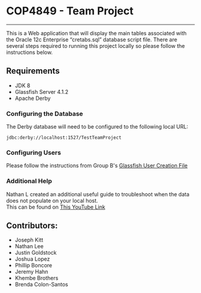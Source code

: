 # COP4849 - Team Project
- - - -
This is a Web application that will display the main tables associated with the 
Oracle 12c Enterprise “cretabs.sql” database script file. There are several steps required to running this project locally so please follow the instructions below.

## Requirements
* JDK 8
* Glassfish Server 4.1.2
* Apache Derby
### Configuring the Database
The Derby database will need to be configured to the following local URL: <br />

```jdbc:derby://localhost:1527/TestTeamProject```

### Configuring Users
Please follow the instructions from Group B's [Glassfish User Creation File](Group_Project_User_List.docx)
### Additional Help
Nathan L created an additional useful guide to troubleshoot when the data does not populate on your local host. <br />
This can be found on [This YouTube Link](https://www.youtube.com/watch?v=F9ljSnLdWWk)

## Contributors: 
* Joseph Kitt
* Nathan Lee
* Justin Goldstock
* Joshua Lopez 
* Phillip Boncore 
* Jeremy Hahn 
* Khembe Brothers
* Brenda Colon-Santos
